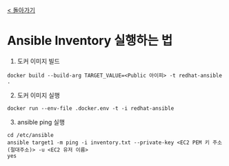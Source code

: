 [< 돌아가기](../README.md)

# Ansible Inventory 실행하는 법

1. 도커 이미지 빌드

```
docker build --build-arg TARGET_VALUE=<Public 아이피> -t redhat-ansible .
```

2. 도커 이미지 실행

```
docker run --env-file .docker.env -t -i redhat-ansible
```

3. ansible ping 실행

```
cd /etc/ansible
ansible target1 -m ping -i inventory.txt --private-key <EC2 PEM 키 주소(절대주소)> -u <EC2 유저 이름>
yes
```